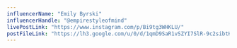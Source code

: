 ```yaml
---
influencerName: "Emily Byrski"
influencerHandle: "@empirestyleofmind"
livePostLink: "https://www.instagram.com/p/Bi9tg3WHKLU/"
postFileLink: "https://lh3.google.com/u/0/d/1qmD9SaR1vSZYI7SlR-9c2sibtHx2mh4a"
---
```

